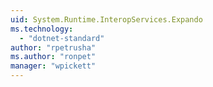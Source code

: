 ```yaml
---
uid: System.Runtime.InteropServices.Expando
ms.technology: 
  - "dotnet-standard"
author: "rpetrusha"
ms.author: "ronpet"
manager: "wpickett"
---
```

